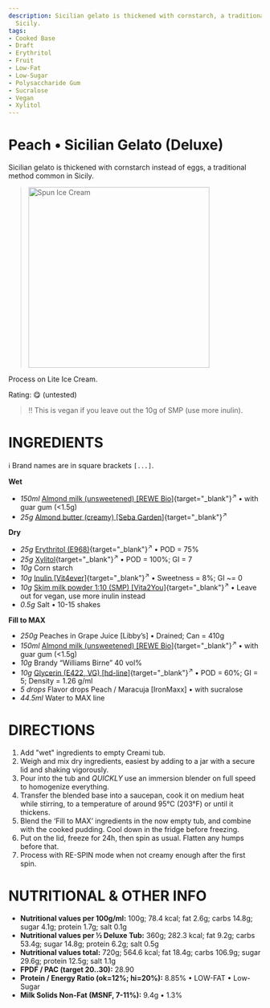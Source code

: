 ```yaml
---
description: Sicilian gelato is thickened with cornstarch, a traditional method in
  Sicily.
tags:
- Cooked Base
- Draft
- Erythritol
- Fruit
- Low-Fat
- Low-Sugar
- Polysaccharide Gum
- Sucralose
- Vegan
- Xylitol
---
```

# Peach • Sicilian Gelato (Deluxe)

Sicilian gelato is thickened with cornstarch instead of eggs, a traditional method common in Sicily.

> <img width=360 alt="Spun Ice Cream" src="" />

Process on Lite Ice Cream.

Rating: 😋 (untested)

> ‼️ This is vegan if you leave out the 10g of SMP (use more inulin).

# INGREDIENTS

ℹ️ Brand names are in square brackets `[...]`.

**Wet**

  - _150ml_ [Almond milk (unsweetened) \[REWE Bio\]](/ice-creamery/info/ingredients/#almond-milk-butter){target="_blank"}<sup>↗</sup> • with guar gum (<1.5g)
  - _25g_ [Almond butter (creamy) \[Seba Garden\]](/ice-creamery/info/ingredients/#almond-milk-butter){target="_blank"}<sup>↗</sup>

**Dry**

  - _25g_ [Erythritol (E968)](/ice-creamery/info/ingredients/#erythritol-e968){target="_blank"}<sup>↗</sup> • POD = 75%
  - _25g_ [Xylitol](/ice-creamery/info/ingredients/#xylitol-e967){target="_blank"}<sup>↗</sup> • POD = 100%; GI = 7
  - _10g_ Corn starch
  - _10g_ [Inulin \[Vit4ever\]](/ice-creamery/info/ingredients/#inulin){target="_blank"}<sup>↗</sup> • Sweetness = 8%; GI ~= 0
  - _10g_ [Skim milk powder 1:10 (SMP) \[Vita2You\]](/ice-creamery/info/ingredients/#skim-milk-powder-smp){target="_blank"}<sup>↗</sup> • Leave out for vegan, use more inulin instead
  - _0.5g_ Salt • 10-15 shakes

**Fill to MAX**

  - _250g_ Peaches in Grape Juice [Libby’s] • Drained; Can = 410g
  - _150ml_ [Almond milk (unsweetened) \[REWE Bio\]](/ice-creamery/info/ingredients/#almond-milk-butter){target="_blank"}<sup>↗</sup> • with guar gum (<1.5g)
  - _10g_ Brandy “Williams Birne” 40 vol%
  - _10g_ [Glycerin (E422, VG) \[hd-line\]](/ice-creamery/info/ingredients/#vegetable-glycerin-glycerol-vg-e422){target="_blank"}<sup>↗</sup> • POD = 60%; GI = 5; Density = 1.26 g/ml
  - _5 drops_ Flavor drops Peach / Maracuja [IronMaxx] • with sucralose
  - _44.5ml_ Water to MAX line

# DIRECTIONS

 1. Add "wet" ingredients to empty Creami tub.
 1. Weigh and mix dry ingredients, easiest by adding to a jar with a secure lid and shaking vigorously.
 1. Pour into the tub and *QUICKLY* use an immersion blender on full speed to homogenize everything.
 1. Transfer the blended base into a saucepan, cook it on medium heat while stirring, to a temperature of around 95°C (203°F) or until it thickens.
 1. Blend the ‘Fill to MAX’ ingredients in the now empty tub, and combine with the cooked pudding. Cool down in the fridge before freezing.
 1. Put on the lid, freeze for 24h, then spin as usual. Flatten any humps before that.
 1. Process with RE-SPIN mode when not creamy enough after the first spin.

# NUTRITIONAL & OTHER INFO
- **Nutritional values per 100g/ml:** 100g; 78.4 kcal; fat 2.6g; carbs 14.8g; sugar 4.1g; protein 1.7g; salt 0.1g
- **Nutritional values per ½ Deluxe Tub:** 360g; 282.3 kcal; fat 9.2g; carbs 53.4g; sugar 14.8g; protein 6.2g; salt 0.5g
- **Nutritional values total:** 720g; 564.6 kcal; fat 18.4g; carbs 106.9g; sugar 29.6g; protein 12.5g; salt 1.1g
- **FPDF / PAC (target 20..30):** 28.90
- **Protein / Energy Ratio (ok=12%; hi=20%):** 8.85% • LOW-FAT • Low-Sugar
- **Milk Solids Non-Fat (MSNF, 7-11%):** 9.4g • 1.3%
